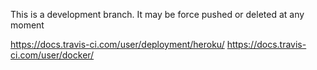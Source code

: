 
This is a development branch. It may be force pushed or deleted at any moment

https://docs.travis-ci.com/user/deployment/heroku/
https://docs.travis-ci.com/user/docker/
